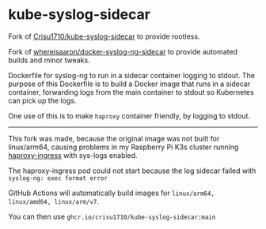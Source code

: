 # kube-syslog-sidecar

Fork of [Crisu1710/kube-syslog-sidecar](https://github.com/Crisu1710/kube-syslog-sidecar) to provide rootless.

Fork of [whereisaaron/docker-syslog-ng-sidecar](https://github.com/whereisaaron/kube-syslog-sidecar) to provide automated builds and minor tweaks.

Dockerfile for syslog-ng to run in a sidecar container logging to stdout. The purpose of this
Dockerfile is to build a Docker image that runs in a sidecar container, forwarding logs
from the main container to stdout so Kubernetes can pick up the logs.

One use of this is to make `haproxy` container friendly, by logging to stdout.


---

This fork was made, because the original image was not built for linux/arm64, causing problems in my Raspberry Pi K3s cluster running [haproxy-ingress](https://github.com/jcmoraisjr/haproxy-ingress) with sys-logs enabled.

The haproxy-ingress pod could not start because the log sidecar failed with ```syslog-ng: exec format error```

GitHub Actions will automatically build images for ```linux/arm64, linux/amd64, linux/arm/v7```. 

You can then use ```ghcr.io/crisu1710/kube-syslog-sidecar:main```

